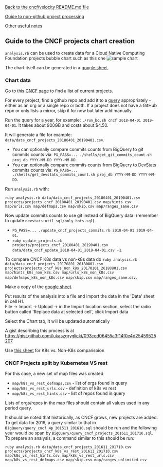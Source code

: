 [Back to the cncf/velocity README.md file](../README.md)

[Guide to non-github project processing](non_github_repositories.md)

[Other useful notes](other_notes.md)

## Guide to the CNCF projects chart creation

`analysis.rb` can be used to create data for a Cloud Native Computing Foundation projects bubble chart such as this one
![sample chart](./cncf_chart_example.png?raw=true "CNCF projects")

The chart itself can be generated in a [google sheet](https://docs.google.com/spreadsheets/d/10LmMFBcjqTOjEjGAXcvebhrhEKQIvCY3BLVr7QP_CU0/edit?usp=sharing).

### Chart data
Go to this [CNCF page](https://www.cncf.io/projects/) to find a list of current projects.

For every project, find a github repo and add it to a [query](BigQuery/velocity_cncf.sql) appropriately - either as an org or a single repo or both. If a project does not have a GitHub repo or only lists a mirror, skip it for now but later add manually.

Run the query for a year, for example: `./run_bq.sh cncf 2018-04-01 2019-04-01`. It takes about 900GB and costs about $4.50.

It will generate a file for example: `data/data_cncf_projects_20180401_20190401.csv`.

- You can optionally compare commits counts from BigQuery to git commits counts via: `PG_PASS=... ./shells/get_git_commits_count.sh proj_db YYYY-MM-DD YYYY-MM-DD`.
- You can optionally compare commits counts from BigQuery to DevStats commits counts via: `PG_PASS=... ./shells/get_devstats_commits_count.sh proj_db YYYY-MM-DD YYYY-MM-DD`.

Run `analysis.rb` with:
```
ruby analysis.rb data/data_cncf_projects_20180401_20190401.csv projects/projects_cncf_20180401_20190401.csv map/hints.csv map/urls.csv map/defmaps.csv map/skip.csv map/ranges_sane.csv
```

Now update commits counts to use git instead of BigQuery data: (remember to update `devstats:util_sql/only_bots.sql`).

- `PG_PASS=... ./update_cncf_projects_commits.rb 2018-04-01 2019-04-01`.
- `ruby update_projects.rb projects/projects_cncf_20180401_20190401.csv data/data_cncf_update_2018-04-01_2019-04-01.csv -1`.

To compare CNCF K8s data vs non-k8s data do `ruby analysis.rb data/data_cncf_projects_20170801_20180801.csv projects/projects_cncf_k8s_non_k8s_20170101_20180801.csv map/hints_k8s_non_k8s.csv map/urls_k8s_non_k8s.csv map/defmaps_k8s_non_k8s.csv map/skip.csv map/ranges_sane.csv`.

Make a copy of the [google sheet](https://docs.google.com/spreadsheets/d/10LmMFBcjqTOjEjGAXcvebhrhEKQIvCY3BLVr7QP_CU0/edit?usp=sharing).

Put results of the analysis into a file and import the data in the 'Data' sheet in cell H1. <br />
File -> Import -> Upload -> in the Import location section, select the radio button called 'Replace data at selected cell', click Import data

Select the Chart tab, it will be updated automatically

A gist describing this process is at https://gist.github.com/lukaszgryglicki/093ced06455a3f14f0e4d25459525207

Use [this sheet](https://docs.google.com/spreadsheets/d/1j_L8AL137U8R3TclNo9b79m2r0nZi3b484PAqqeY-H8/edit?usp=sharing) for K8s vs. Non-K8s comparisoion.

### CNCF Projects split by Kubernetes VS rest
For this case, a new set of map files was created:
- `map/k8s_vs_rest_defmaps.csv` - list of orgs found in query
- `map/k8s_vs_rest_urls.csv` - definition of k8s vs rest
- `map/k8s_vs_rest_hints.csv` - list of repos found in query

Lists of orgs/repos in the map files should contain all values used in any period query.

It should be noted that historically, as CNCF grows, new projects are added. To get data for 2016, a query similar to that in `BigQuery/query_cncf_4p_201511_201610.sql` should be run and the following year would be span by `BigQuery/query_cncf_projects_201611_201710.sql`.
To prepare an analysis, a command similar to this should be run:
```
ruby analysis.rb data/data_cncf_projects_201611_201710.csv projects/projects_cncf_k8s_vs_rest_201611_201710.csv map/k8s_vs_rest_hints.csv map/k8s_vs_rest_urls.csv map/k8s_vs_rest_defmaps.csv map/skip.csv map/ranges_unlimited.csv
```
